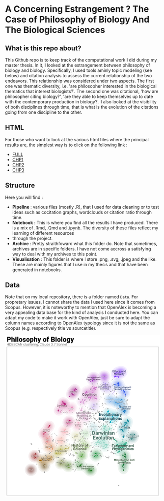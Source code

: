 # A Concerning Estrangement ? The Case of Philosophy of Biology And The Biological Sciences 
## What is this repo about?
This Github repo is to keep track of the computational work I did during my master thesis. In it, I looked at the estrangement between philosophy of biology and biology. Specifically, I used tools aminly topic modeling (see below) and citation analysis to assess the current relationship of the two endeavors. This relationship was considered under two aspects. The first one was thematic diversity, i.e. 'are philosopher interested in the biological thematics that interest biologists?'. The second one was citational, 'how are philosopher citing biology?', 'are they able to keep themselves up to date with the contemporary production in biology?'. I also looked at the visibility of both disciplines through time, that is what is the evolution of the citations going from one discipline to the other.

## HTML 
For those who want to look at the various html files where the principal results are, the simplest way is to click on the following link : 
- [FULL](https://htmlpreview.github.io/?https://github.com/JacobHamelMottiez/Estrangement/blob/main/Notebooks/appendix_master)
- [CHP1](https://htmlpreview.github.io/?https://github.com/JacobHamelMottiez/Estrangement/blob/main/Notebooks/chapters_appendix/CHP1_appendix.html)
- [CHP2](https://htmlpreview.github.io/?https://github.com/JacobHamelMottiez/Estrangement/blob/main/Notebooks/chapters_appendix/CHP2_appendix.html)
- [CHP3](https://htmlpreview.github.io/?https://github.com/JacobHamelMottiez/Estrangement/blob/main/Notebooks/chapters_appendix/CHP3_appendix.html)
  
## Structure
Here you will find : 
- **Pipeline** : various files (mostly .R), that I used for data cleaning or to test ideas such as cocitation graphs, wordclouds or citation ratio through time.
- **Notebook** : This is where you find all the results I have produced. There is a mix of .Rmd, .Qmd and .ipynb. The diversity of these files reflect my learning of different resources
- through the project.
- **Archive** : Pretty straithfoward what this folder do. Note that sometimes, archives are in specific folders. I have not come accross a satisfying way to deal with my archives to this point.
- **Visualisation** : This folder is where I store .png, .svg, .jpeg and the like. These are mainly figures that I use in my thesis and that have been generated in notebooks.

## Data
Note that on my local repository, there is a folder named `Data`. For propretary issues, I cannot share the data I used here since it comes from Scopus.
However, it is noteworthy to mention that OpenAlex is becoming a very appealing data base for the kind of analysis I conducted here. You can adapt my code to make it work with OpenAlex,
just be sure to adapt the column names according to OpenAlex typology since it is not the same as Scopus (e.g. respectively title vs sourcetitle).

![](Visualisation/CHP3/map_philo_bio_update.png)


